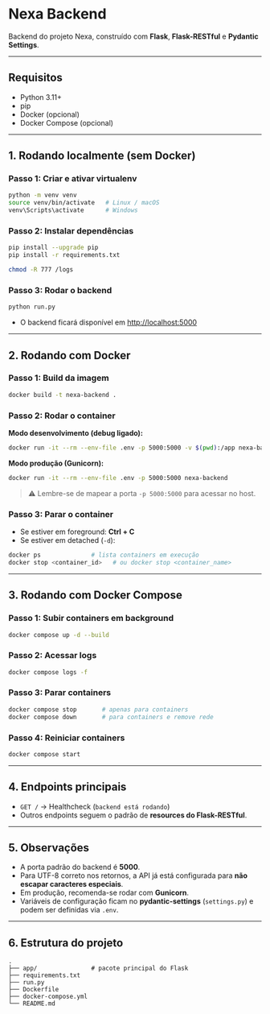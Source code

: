 # Nexa Backend

Backend do projeto Nexa, construído com **Flask**, **Flask-RESTful** e **Pydantic Settings**.

---

## Requisitos

- Python 3.11+
- pip
- Docker (opcional)
- Docker Compose (opcional)

---

## 1. Rodando localmente (sem Docker)

### Passo 1: Criar e ativar virtualenv

```bash
python -m venv venv
source venv/bin/activate   # Linux / macOS
venv\Scripts\activate      # Windows
````

### Passo 2: Instalar dependências

```bash
pip install --upgrade pip
pip install -r requirements.txt

chmod -R 777 /logs

```





### Passo 3: Rodar o backend

```bash
python run.py
```

* O backend ficará disponível em [http://localhost:5000](http://localhost:5000)

---

## 2. Rodando com Docker

### Passo 1: Build da imagem

```bash
docker build -t nexa-backend .
```

### Passo 2: Rodar o container

**Modo desenvolvimento (debug ligado):**

```bash
docker run -it --rm --env-file .env -p 5000:5000 -v $(pwd):/app nexa-backend python run.py

```

**Modo produção (Gunicorn):**

```bash
docker run -it --rm --env-file .env -p 5000:5000 nexa-backend

```

> ⚠️ Lembre-se de mapear a porta `-p 5000:5000` para acessar no host.

### Passo 3: Parar o container

* Se estiver em foreground: **Ctrl + C**
* Se estiver em detached (`-d`):

```bash
docker ps              # lista containers em execução
docker stop <container_id>   # ou docker stop <container_name>
```

---

## 3. Rodando com Docker Compose

### Passo 1: Subir containers em background

```bash
docker compose up -d --build
```

### Passo 2: Acessar logs

```bash
docker compose logs -f
```

### Passo 3: Parar containers

```bash
docker compose stop       # apenas para containers
docker compose down       # para containers e remove rede
```

### Passo 4: Reiniciar containers

```bash
docker compose start
```

---

## 4. Endpoints principais

* `GET /` → Healthcheck (`backend está rodando`)
* Outros endpoints seguem o padrão de **resources do Flask-RESTful**.

---

## 5. Observações

* A porta padrão do backend é **5000**.
* Para UTF-8 correto nos retornos, a API já está configurada para **não escapar caracteres especiais**.
* Em produção, recomenda-se rodar com **Gunicorn**.
* Variáveis de configuração ficam no **pydantic-settings** (`settings.py`) e podem ser definidas via `.env`.

---

## 6. Estrutura do projeto

```
.
├── app/               # pacote principal do Flask
├── requirements.txt
├── run.py
├── Dockerfile
├── docker-compose.yml
└── README.md
```

